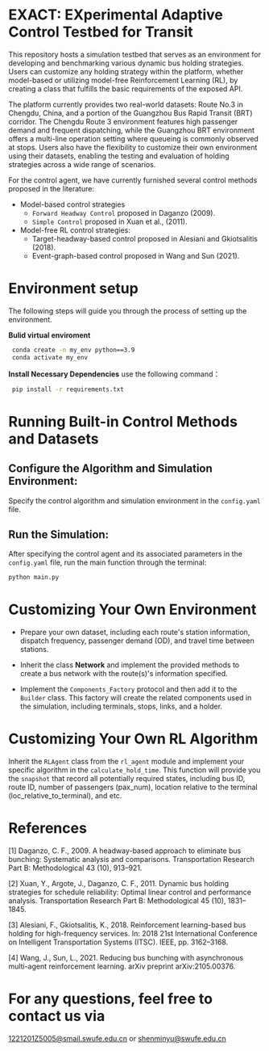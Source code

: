 # EXACT: EXperimental Adaptive Control Testbed for Transit

This repository hosts a simulation testbed that serves as an environment for developing and benchmarking various dynamic bus holding strategies. Users can customize any holding strategy within the platform, whether model-based or utilizing model-free Reinforcement Learning (RL), by creating a class that fulfills the basic requirements of the exposed API.

The platform currently provides two real-world datasets: Route No.3 in Chengdu, China, and a portion of the Guangzhou Bus Rapid Transit (BRT) corridor. The Chengdu Route 3 environment features high passenger demand and frequent dispatching, while the Guangzhou BRT environment offers a multi-line operation setting where queueing is commonly observed at stops. Users also have the flexibility to customize their own environment using their datasets, enabling the testing and evaluation of holding strategies across a wide range of scenarios.

For the control agent, we have currently furnished several control methods proposed in the literature:

- Model-based control strategies
  - `Forward Headway Control` proposed in Daganzo (2009).
  - `Simple Control` proposed in Xuan et al., (2011).
- Model-free RL control strategies:
  - Target-headway-based control proposed in Alesiani and Gkiotsalitis (2018).
  - Event-graph-based control proposed in Wang and Sun (2021).

# Environment setup

The following steps will guide you through the process of setting up the environment.

**Bulid virtual enviroment**

```bash
 conda create -n my_env python==3.9
 conda activate my_env
```

**Install Necessary Dependencies** use the following command：

```bash
 pip install -r requirements.txt
```

# Running Built-in Control Methods and Datasets

## **Configure the Algorithm and Simulation Environment**:

Specify the control algorithm and simulation environment in the `config.yaml` file.

## **Run the Simulation**:

After specifying the control agent and its associated parameters in the `config.yaml` file, run the main function through the terminal:

```bash
python main.py
```

# Customizing Your Own Environment

- Prepare your own dataset, including each route's station information, dispatch frequency, passenger demand (OD), and travel time between stations.

- Inherit the class **Network** and implement the provided methods to create a bus network with the route(s)'s information specified.

- Implement the `Components_Factory` protocol and then add it to the `Builder` class. This factory will create the related components used in the simulation, including terminals, stops, links, and a holder.

# Customizing Your Own RL Algorithm

Inherit the `RLAgent` class from the `rl_agent` module and implement your specific algorithm in the `calculate_hold_time`. This function will provide you the `snapshot` that record all potentially required states, including bus ID, route ID, number of passengers (pax_num), location relative to the terminal (loc_relative_to_terminal), and etc.

# References
[1] Daganzo, C. F., 2009. A headway-based approach to eliminate bus bunching: Systematic analysis and comparisons. Transportation Research Part B: Methodological 43 (10), 913–921.

[2] Xuan, Y., Argote, J., Daganzo, C. F., 2011. Dynamic bus holding strategies for schedule reliability: Optimal linear control and performance analysis. Transportation Research Part B: Methodological 45 (10), 1831–1845.

[3] Alesiani, F., Gkiotsalitis, K., 2018. Reinforcement learning-based bus holding for high-frequency services. In: 2018 21st International Conference on Intelligent Transportation Systems (ITSC). IEEE, pp. 3162–3168.

[4] Wang, J., Sun, L., 2021. Reducing bus bunching with asynchronous multi-agent reinforcement learning. arXiv preprint arXiv:2105.00376.

# For any questions, feel free to contact us via

[1221201Z5005@smail.swufe.edu.cn](mailto:1221201Z5005@smail.swufe.edu.cn) or [shenminyu@swufe.edu.cn](mailto:shenminyu@swufe.edu.cn)

